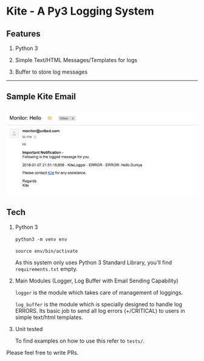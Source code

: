 # Kite - A Py3 Logging System

## Features

1. Python 3

2. Simple Text/HTML Messages/Templates for logs

3. Buffer to store log messages

----------------------
## Sample Kite Email

![Sample Kite EMail](https://raw.githubusercontent.com/kunalprompt/kite/master/kite_email.png)
----------------------


## Tech

1. Python 3

    `python3 -m venv env`

    `source env/bin/activate`

    As this system only uses Python 3 Standard Library, you'll find `requirements.txt` empty.

2. Main Modules (Logger, Log Buffer with Email Sending Capability)

    `logger` is the module which takes care of management of loggings.

    `log_buffer` is the module which is specially designed to handle log ERRORS. Its basic
     job to send all log errors (+/CRITICAL) to users in simple text/html templates.

3. Unit tested

    To find examples on how to use this refer to `tests/`.

Please feel free to write PRs.
